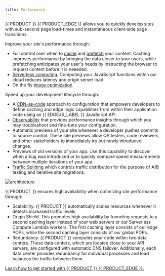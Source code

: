 ```yaml
---
title: Performance
---
```


{{ PRODUCT }} {{ PRODUCT_EDGE }} allows you to quickly develop sites with sub-second page load-times and instantaneous client-side page transitions. 

Improve your site's performance through:

-   Full control over when to [cache](/guides/performance/caching) and [prefetch](/guides/performance/prefetching) your content. Caching improves performance by bringing the data closer to your users, while prefetching anticipates your user's needs by instructing the browser to request content before it is neeeded. 
-   [Serverless computing](/guides/performance/serverless_compute). Computing your JavaScript functions within our cloud reduces latency and origin server load.
-   On the fly [image optimization](/guides/performance/image_optimization).

Speed up your development lifecycle through:

-   A [CDN-as-code](/guides/performance/cdn_as_code) approach to configuration that empowers developers to define caching and edge logic capabilities from within their application code using an {{ EDGEJS_LABEL }} JavaScript API. 
-   [Observability](/guides/performance/observability) that provides performance insights through which you may troubleshoot and fine-tune your configuration. 
-   Automatic previews of your site whenever a developer pushes commits to source control. These site previews allow QA testers, code reviewers, and other stakeholders to immediately try out newly introduced changes. 
-   Previews of old versions of your app. Use this capability to discover when a bug was introduced or to quickly compare speed measurements between multiple iterations of your app.
-   [Traffic Splitting](/guides/performance/traffic_splitting) which controls traffic distribution for the purpose of A/B testing and iterative site migrations. 

![architecture](/images/overview/architecture.png)

{{ PRODUCT }} ensures high availability when optimizing site performance through:

-   Scalability. {{ PRODUCT }} automatically scales resources whenever it detects increased traffic levels. 
-   Origin Shield. This promotes high availability by funneling requests to a second caching layer instead of your web servers or our Serverless Compute Lambda workers. The first caching layer consists of our edge POPs, while the second caching layer consists of our global POPs.
-   Redundancy. {{ PRODUCT }} computes your code within two data centers. These data centers, which are located close to your API servers, are configured with automatic DNS failover. Additionally, each data center provides redundancy for individual processes and load balances the traffic between them.

[Learn how to get started with {{ PRODUCT }} {{ PRODUCT_EDGE }}.](/guides/performance/getting_started) 
